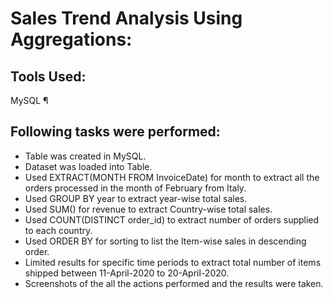 # Sales Trend Analysis Using Aggregations:

## Tools Used:
MySQL
¶
## Following tasks were performed:
+  Table was created in MySQL.
+  Dataset was loaded into Table.
+  Used EXTRACT(MONTH FROM InvoiceDate) for month to extract all the orders processed in the month of February from Italy.
+  Used GROUP BY year to extract year-wise total sales.
+  Used SUM() for revenue to extract Country-wise total sales.
+  Used COUNT(DISTINCT order_id) to extract number of orders supplied to each country.
+  Used ORDER BY for sorting to list the Item-wise sales in descending order.
+  Limited results for specific time periods to extract total number of items shipped between 11-April-2020 to 20-April-2020.
+  Screenshots of the all the actions performed and the results were taken.